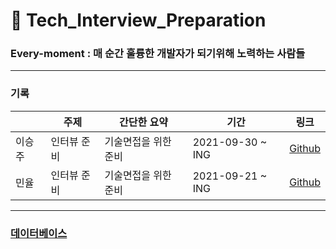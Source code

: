 # 🌠 Tech_Interview_Preparation 


### Every-moment  :  매 순간 훌륭한 개발자가 되기위해 노력하는 사람들 


---


### 기록
|  | 주제 | 간단한 요약 |  기간 |  링크 |
|-------|-------|----------------------|-------|-------|
|이승주 | 인터뷰 준비 | 기술면접을 위한 준비 | 2021-09-30 ~ ING  | <a href="https://github.com/inju2403">Github</a>|
| 민율  | 인터뷰 준비 | 기술면접을 위한 준비  | 2021-09-21 ~ ING  | <a href="https://github.com/minyul">Github</a> |    



---



### [데이터베이스](https://github.com/every-moment/Tech_Interview_Preparation/tree/main/%EB%8D%B0%EC%9D%B4%ED%84%B0%EB%B2%A0%EC%9D%B4%EC%8A%A4)


